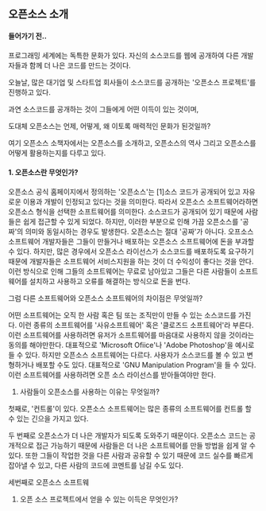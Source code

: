 ## **오픈소스 소개**

#### 들어가기 전..

프로그래밍 세계에는 독특한 문화가 있다. 자신의 소스코드를 웹에 공개하여 다른 개발자들과 함께 더 나은 코드를 만드는 것이다.

오늘날,  많은 대기업 및 스타트업 회사들이 소스코드를 공개하는 '오픈소스 프로젝트'를 진행하고 있다.

과연 소스코드를 공개하는 것이 그들에게 어떤 이득이 있는 것이며,

도대체 오픈소스는 언제, 어떻게, 왜 이토록 매력적인 문화가 된것일까?

여기 오픈소스 소책자에서는 오픈소스를 소개하고, 오픈소스의 역사 그리고 오픈소스를 어떻게 활용하는지를 다루고 있다.

#### 1. 오픈소스란 무엇인가?

오픈소스 공식 홈페이지에서 정의하는 '오픈소스'는 \[1\]소스 코드가 공개되어 있고 자유로운 이용과 개발이 인정되고 있다는 것을 의미한다. 따라서 오픈소스 소프트웨어라하면 오픈소스 형식을 선택한 소프트웨어를 의미한다. 소스코드가 공개되어 있기 때문에 사람들은 쉽게 접근할 수 있게 되었다. 하지만,  이러한 부분으로 인해 가끔 오픈소스를 '공짜'의 의미와 동일시하는 경우도 발생한다. 오픈소스는 절대 '공짜'가 아니다. 오프소스 소프트웨어 개발자들은 그들이 만들거나 배포하는 오픈소스 소프트웨어에 돈을 부과할 수 있다. 하지만, 많은 경우에서 오픈소스 라이선스가 소스코드를 배포하도록 요구하기 때문에 개발자들은 소프트웨어 서비스지원을 하는 것이 더 수익성이 좋다는 것을 안다. 이런 방식으로 인해 그들의 소프트웨어는 무료로 남아있고 그들은 다른 사람들이 소프트웨어를 설치하고 사용하고 오류를 해결하는 방식으로 돈을 번다.



그럼 다른 소프트웨어와 오픈소스 소프트웨어의 차이점은 무엇일까?

어떤 소프트웨어는 오직 한 사람 혹은 팀 또는 조직만이 만들 수 있는 소스코드를 가진다. 이런 종류의 소프트웨어를 '사유소프트웨어' 혹은 '클로즈드 소프트웨어'라 부른다. 이런 소프트웨어를 사용하려면 유저가 소프트웨어를 마음대로 사용하지 않을 것이라는 동의를 해야만한다. 대표적으로 'Microsoft Ofiice'나 'Adobe Photoshop'을 예시로 들 수 있다. 하지만 오픈소스 소프트웨어는 다르다. 사용자가 소스코드를 볼 수 있고 변형하거나 배포할 수도 있다. 대표적으로 'GNU Manipulation Program'을 들 수 있다. 이런 소프트웨어를 사용하려면 오픈 소스 라이선스를 받아들여야만 한다.

1. 사람들이 오픈소스를 사용하는 이유는 무엇일까?

첫째로, '컨트롤'이 있다. 오픈소스 소프트웨어는 많은 종류의 소프트웨어를 컨트롤 할 수 있는 긴으을 가지고 있다.

두 번째로 오픈소스가 더 나은 개발자가 되도록 도와주기 때문이다. 오픈소스 코드는 공개적으로 접근 가능하기 때문에 사람들은 더 나은 소프트웨어를 만들 방법을 쉽게 알 수 있다. 또한 그들이 작업한 것을 다른 사람과 공유할 수 있기 때문에 코드 실수를 빠르게 잡아낼 수 있고, 다른 사람의 코드에 코멘트를 남길 수도 있다.

세번째로 오픈소스 소프트웨

1. 오픈 소스 프로젝트에서 얻을 수 있는 이득은 무엇인가?



